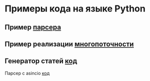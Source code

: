 # Примеры кода на языке Python

Пример [парсера](https://github.com/0mechanic/Code_Python/blob/main/parser.py)
-----
Пример реализации [многопоточности](https://github.com/0mechanic/Code_Python/blob/main/potok.py)
-----
Генератор статей [код](https://github.com/0mechanic/Code_Python/blob/main/generator_statey.py)
-----
Парсер с asincio [код](https://github.com/0mechanic/Code_Python/blob/main/parser_asincio.py)
